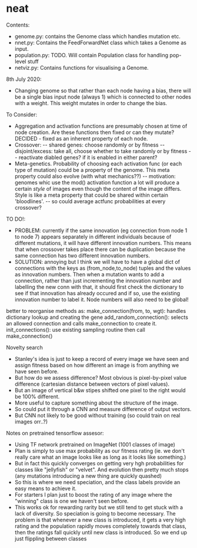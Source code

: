 # neat

Contents:
- genome.py: contains the Genome class which handles mutation etc.
- nnet.py: Contains the FeedForwardNet class which takes a Genome as input.
- population.py: TODO. Will contain Population class for handling pop-level stuff
- netviz.py: Contains functions for visualising a Genome.


8th July 2020:
- Changing genome so that rather than each node having
a bias, there will be a single bias input node (always 1)
which is connected to other nodes with a weight. This weight
mutates in order to change the bias.

To Consider:
- Aggregation and activation functions are presumably
chosen at time of node creation. Are these functions
then fixed or can they mutate? DECIDED - fixed as an inherent property of each node.
- Crossover:
-- shared genes: choose randomly or by fitness
-- disjoint/excess: take all, choose whether to take randomly or by fitness
-- reactivate diabled genes? if it is enabled in either parent?
- Meta-genetics. Probability of choosing each activation func (or each
type of mutation) could be a property of the genome. This meta 
property could also evolve (with what mechanics??)
-- motivation: genomes whic use the mod() activation function
a lot will produce a certain *style* of images even though the 
content of the image differs. Style is like a meta property that 
could be shared within certain 'bloodlines'.
-- so could average actfunc probabilities at every crossover?


TO DO!:
- PROBLEM: currently if the same innovation (eg connection from node 1 to node 7)
appears separately in different individuals because of different mutations,
it will have different innovation numbers. This means that when crossover
takes place there can be duplication because the same connection has two
different innovation numbers.
- SOLUTION: annoying but I think we will have to have a global dict of
connections with the keys as (from_node,to_node) tuples and the values
as innovation numbers. Then when a mutation wants to add a connection,
rather than just incrementing the innovation number and labelling the new conn
with that, it should first check the dictionary to see if that innovation
has already occured and if so, use the existing innovation number to label it.
Node numbers will also need to be global!

better to reorganise methods as:
make_connection(from, to, wgt): handles dictionary lookup and creating the gene
add_random_connection(): selects an allowed connection and calls make_connection to create it.
init_connections(): use existing sampling routine then call make_connection()

Novelty search
- Stanley's idea is just to keep a record of every image we have seen and 
assign fitness based on how different an image is from anything we have seen
before.
- But how do we assess difference? Most obvious is pixel-by-pixel value difference
(cartesian distance between vectors of pixel values).
- But an image of vertical b&w stipes shifted one pixel to the right would be 100%
different.
- More useful to capture something about the structure of the image.
- So could put it through a CNN and measure difference of output vectors.
- But CNN not likely to be good without training (so could train on real images orr..?)

Notes on pretrained tensorflow assesor:
- Using TF network pretrained on ImageNet (1001 classes of image)
- Plan is simply to use max probability as our fitness rating (ie. 
we don't really care what an image looks like as long as it looks 
like something.)
- But in fact this quickly converges on getting very hgh probabilities
for classes like "jellyfish" or "velvet". And evolution then pretty
much stops (any mutations introducing a new thing are quickly quashed)
- So this is where we need speciation, and the class labels provide an
easy means to achieve it.
- For starters I plan just to boost the rating of any image where the
"winning" class is one we haven't seen before.
- This works ok for rewarding rarity but we still tend to get stuck with 
a lack of diversity. So speciation is going to become necessary. The problem
is that whenever a new class is introduced, it gets a very high rating and the
population rapidly moves completely towards that class, then the ratings fall
quickly until  new class is introduced. So we end up just flippling between classes
